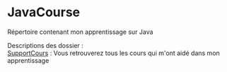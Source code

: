 # JavaCourse
Répertoire contenant mon apprentissage sur Java  
  
Descriptions des dossier :  
[SupportCours](https://github.com/Marolbiere/JavaProject/tree/main/SupportCours/Cours%204) : Vous retrouverez tous les cours qui m'ont aidé dans mon apprentissage
